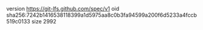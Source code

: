 version https://git-lfs.github.com/spec/v1
oid sha256:7242b1416538118399a1d5975aa8c0b3fa94599a200f6d5233a4fccb519c0133
size 2992
